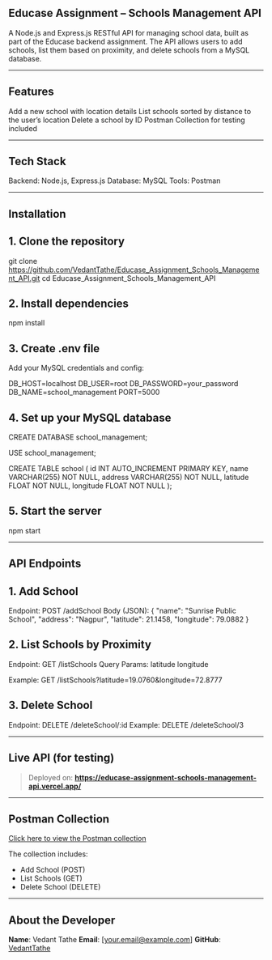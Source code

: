 ## Educase Assignment – Schools Management API

A Node.js and Express.js RESTful API for managing school data, built as part of the Educase backend assignment. The API allows users to add schools, list them based on proximity, and delete schools from a MySQL database.

---

## Features

Add a new school with location details
List schools sorted by distance to the user’s location
Delete a school by ID
Postman Collection for testing included

---

## Tech Stack

Backend: Node.js, Express.js
Database: MySQL
Tools: Postman

---

## Installation

## 1. Clone the repository

   git clone https://github.com/VedantTathe/Educase_Assignment_Schools_Management_API.git
   cd Educase_Assignment_Schools_Management_API
   

## 2. Install dependencies

   npm install
   
## 3. Create .env file
   Add your MySQL credentials and config:
   
   DB_HOST=localhost
   DB_USER=root
   DB_PASSWORD=your_password
   DB_NAME=school_management
   PORT=5000

## 4. Set up your MySQL database

   CREATE DATABASE school_management;

   USE school_management;

   CREATE TABLE school (
     id INT AUTO_INCREMENT PRIMARY KEY,
     name VARCHAR(255) NOT NULL,
     address VARCHAR(255) NOT NULL,
     latitude FLOAT NOT NULL,
     longitude FLOAT NOT NULL
   );
   
## 5. Start the server

   npm start
   
---

## API Endpoints

## 1. Add School

Endpoint: POST /addSchool
Body (JSON):
{
  "name": "Sunrise Public School",
  "address": "Nagpur",
  "latitude": 21.1458,
  "longitude": 79.0882
}

## 2. List Schools by Proximity

Endpoint: GET /listSchools
Query Params:
latitude
longitude

Example:
GET /listSchools?latitude=19.0760&longitude=72.8777

## 3. Delete School

Endpoint: DELETE /deleteSchool/:id
Example:
DELETE /deleteSchool/3

---

## Live API (for testing)

> Deployed on: **https://educase-assignment-schools-management-api.vercel.app/**

---

## Postman Collection

[Click here to view the Postman collection](https://www.postman.com/vedanttathe/workspace/mypublicworkspace/collection/28619898-87d0969e-d608-436e-b29c-c71da37ddcbb?action=share&creator=28619898)

The collection includes:

* Add School (POST)
* List Schools (GET)
* Delete School (DELETE)

---

## About the Developer

**Name**: Vedant Tathe
**Email**: \[[your.email@example.com](mailto:tathevedant70@gmail.com)]
**GitHub**: [VedantTathe](https://github.com/VedantTathe)
